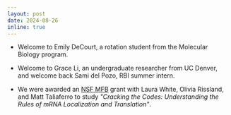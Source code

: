 ```yaml
---
layout: post
date: 2024-08-26
inline: true
---
```


- Welcome to Emily DeCourt, a rotation student from the Molecular Biology program.

- Welcome to Grace Li, an undergraduate researcher from UC Denver, and welcome
  back Sami del Pozo, RBI summer intern.

- We were awarded an [NSF
  MFB](https://new.nsf.gov/news/nsf-nih-partner-new-research-develop-rna-based)
  grant with Laura White, Olivia Rissland, and Matt Taliaferro to study
  *"Cracking the Codes: Understanding the Rules of mRNA Localization and
  Translation"*.
